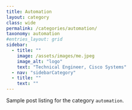 ```yaml
---
title: Automation
layout: category
class: wide
permalink: /categories/automation/
taxonomy: automation
#entries_layout: grid
sidebar:
  - title: ""
    image: /assets/images/me.jpeg
    image_alt: "logo"
    text: "Technical Engineer, Cisco Systems"
  - nav: "sidebarCategory"
  - title: ""
    text: ""
---
```


Sample post listing for the category `automation`.